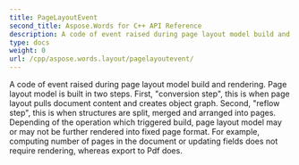 ```yaml
---
title: PageLayoutEvent
second_title: Aspose.Words for C++ API Reference
description: A code of event raised during page layout model build and rendering. Page layout model is built in two steps. First, "conversion step", this is when page layout pulls document content and creates object graph. Second, "reflow step", this is when structures are split, merged and arranged into pages. Depending of the operation which triggered build, page layout model may or may not be further rendered into fixed page format. For example, computing number of pages in the document or updating fields does not require rendering, whereas export to Pdf does. 
type: docs
weight: 0
url: /cpp/aspose.words.layout/pagelayoutevent/
---
```


A code of event raised during page layout model build and rendering. Page layout model is built in two steps. First, "conversion step", this is when page layout pulls document content and creates object graph. Second, "reflow step", this is when structures are split, merged and arranged into pages. Depending of the operation which triggered build, page layout model may or may not be further rendered into fixed page format. For example, computing number of pages in the document or updating fields does not require rendering, whereas export to Pdf does. 

